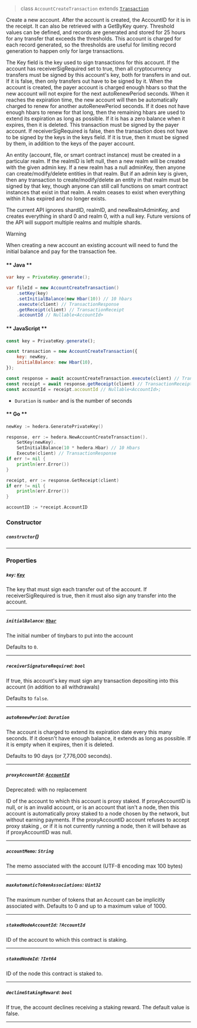 > class `AccountCreateTransaction` extends [`Transaction`](reference/core/Transaction.md)

Create a new account. After the account is created, the AccountID for it is in the receipt. It
can also be retrieved with a GetByKey query. Threshold values can be defined, and records are
generated and stored for 25 hours for any transfer that exceeds the thresholds. This account is
charged for each record generated, so the thresholds are useful for limiting record generation to
happen only for large transactions.

The Key field is the key used to sign transactions for this account. If the account has
receiverSigRequired set to true, then all cryptocurrency transfers must be signed by this
account's key, both for transfers in and out. If it is false, then only transfers out have to be
signed by it. When the account is created, the payer account is charged enough hbars so that the
new account will not expire for the next autoRenewPeriod seconds. When it reaches the expiration
time, the new account will then be automatically charged to renew for another autoRenewPeriod
seconds. If it does not have enough hbars to renew for that long, then the remaining hbars are
used to extend its expiration as long as possible. If it is has a zero balance when it expires,
then it is deleted. This transaction must be signed by the payer account. If receiverSigRequired
is false, then the transaction does not have to be signed by the keys in the keys field. If it is
true, then it must be signed by them, in addition to the keys of the payer account.

An entity (account, file, or smart contract instance) must be created in a particular realm. If
the realmID is left null, then a new realm will be created with the given admin key. If a new
realm has a null adminKey, then anyone can create/modify/delete entities in that realm. But if an
admin key is given, then any transaction to create/modify/delete an entity in that realm must be
signed by that key, though anyone can still call functions on smart contract instances that exist
in that realm. A realm ceases to exist when everything within it has expired and no longer
exists.

The current API ignores shardID, realmID, and newRealmAdminKey, and creates everything in shard 0
and realm 0, with a null key. Future versions of the API will support multiple realms and
multiple shards.

> [!WARNING]
> When creating a new account an existing account will need to fund the initial
> balance and pay for the transaction fee.

<!-- tabs:start -->

#### ** Java **

```java
var key = PrivateKey.generate();

var fileId = new AccountCreateTransaction()
    .setKey(key)
    .setInitialBalance(new Hbar(10)) // 10 hbars
    .execute(client) // TransactionResponse
    .getReceipt(client) // TransactionReceipt
    .accountId // Nullable<AccountId>
```

#### ** JavaScript **

```javascript
const key = PrivateKey.generate();

const transaction = new AccountCreateTransaction({
    key: newKey,
    initialBalance: new Hbar(10),
});

const response = await accountCreateTransaction.execute(client) // TransactionResponse;
const receipt = await response.getReceipt(client) // TransactionReceipt;
const accountId = receipt.accountId // Nullable<AccountId>;
```

- `Duration` is `number` and is the number of seconds

#### ** Go **

```go
newKey := hedera.GeneratePrivateKey()

response, err := hedera.NewAccountCreateTransaction().
    SetKey(newKey).
    SetInitialBalance(10 * hedera.Hbar) // 10 Hbars
    Execute(client) // TransactionResponse
if err != nil {
    println(err.Error())
}

receipt, err := response.GetReceipt(client)
if err != nil {
    println(err.Error())
}

accountID := *receipt.AccountID
```

<!-- tabs:end -->

### Constructor

##### `constructor`()

---

### Properties

##### `key`: [`Key`](reference/cryptography/Key.md)

The key that must sign each transfer out of the account. If receiverSigRequired is true, then
it must also sign any transfer into the account.

---

##### `initialBalance`: [`Hbar`](reference/Hbar.md)

The initial number of tinybars to put into the account

Defaults to `0`.

---

##### `receiverSignatureRequired`: `bool`

If true, this account's key must sign any transaction depositing into this account (in
addition to all withdrawals)

Defaults to `false`.

---

##### `autoRenewPeriod`: `Duration`

The account is charged to extend its expiration date every this many seconds. If it doesn't
have enough balance, it extends as long as possible. If it is empty when it expires, then it
is deleted.

Defaults to 90 days (or 7,776,000 seconds).

---

##### `proxyAccountId`: [`AccountId`](reference/AccountId.md)

Deprecated: with no replacement

ID of the account to which this account is proxy staked. If proxyAccountID is null, or is an
invalid account, or is an account that isn't a node, then this account is automatically proxy
staked to a node chosen by the network, but without earning payments. If the proxyAccountID
account refuses to accept proxy staking , or if it is not currently running a node, then it
will behave as if proxyAccountID was null.

---

##### `accountMemo`: `String`

The memo associated with the account (UTF-8 encoding max 100 bytes)

---

##### `maxAutomaticTokenAssociations`: `Uint32`

The maximum number of tokens that an Account can be implicitly associated with. Defaults to 0
and up to a maximum value of 1000.

---

##### `stakedNodeAccountId`: `?AccountId`

ID of the account to which this contract is staking.

---

##### `stakedNodeId`: `?Int64`

ID of the node this contract is staked to.

---

##### `declineStakingReward`: `bool`

If true, the account declines receiving a staking reward. The default value is false.

---
